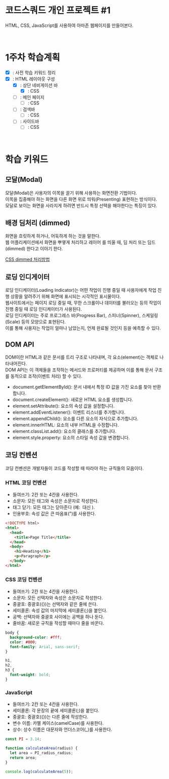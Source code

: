 # 코드스쿼드 개인 프로젝트 #1

HTML, CSS, JavaScript를 사용하여 아마존 웹페이지를 만들어본다.

</br>

# 1주차 학습계획

- [x] : 사전 학습 키워드 정리
- [x] : HTML 레이아웃 구성
  - [x] : 상단 네비게이션 바
    - [x] : CSS
  - [ ] : 메인 페이지
    - [ ] : CSS
  - [ ] : 검색바
    - [ ] : CSS
  - [ ] : 사이드바
    - [ ] : CSS

</br>

# 학습 키워드

## 모달(Modal)

모달(Modal)은 사용자의 이목을 끌기 위해 사용하는 화면전환 기법이다.  
이목을 집중해야 하는 화면을 다른 화면 위로 띄워(Presenting) 표현하는 방식이다.  
모달로 보이는 화면을 사라지게 하려면 반드시 특정 선택을 해야한다는 특징이 있다.

## 배경 딤처리 (dimmed)

화면을 흐릿하게 하거나, 어둑하게 하는 것을 말한다.  
웹 어플리케이션에서 화면을 뿌옇게 처리하고 레이어 를 띄울 때, 딤 처리 또는 딤드(dimmed) 한다고 이야기 한다.

[CSS dimmed 처리방법](https://sub0709.tistory.com/35)

## 로딩 인디게이터

로딩 인디케이터(Loading Indicator)는 어떤 작업이 진행 중일 때 사용자에게 작업 진행 상황을 알려주기 위해 화면에 표시되는 시각적인 표시물이다.  
웹사이트에서는 페이지 로딩 중일 때, 무한 스크롤이나 데이터를 불러오는 등의 작업이 진행 중일 때 로딩 인디케이터가 사용된다.  
로딩 인디케이터는 주로 프로그레스 바(Progress Bar), 스피너(Spinner), 스케일링(Scale) 등의 모양으로 표현된다.  
이를 통해 사용자는 작업이 얼마나 남았는지, 언제 완료될 것인지 등을 예측할 수 있다.

## DOM API

DOM이란 HTML과 같은 문서를 트리 구조로 나타내며, 각 요소(element)는 객체로 나타내어진다.  
DOM API는 이 객체들을 조작하는 메서드와 프로퍼티를 제공하며 이를 통해 문서 구조를 동적으로 조작(이벤트 처리) 할 수 있다.

- document.getElementById(): 문서 내에서 특정 ID 값을 가진 요소를 찾아 반환합니다.
- document.createElement(): 새로운 HTML 요소를 생성합니다.
- element.setAttribute(): 요소의 속성 값을 설정합니다.
- element.addEventListener(): 이벤트 리스너를 추가합니다.
- element.appendChild(): 요소를 다른 요소의 자식으로 추가합니다.
- element.innerHTML: 요소의 내부 HTML을 수정합니다.
- element.classList.add(): 요소의 클래스를 추가합니다.
- element.style.property: 요소의 스타일 속성 값을 변경합니다.

## 코딩 컨벤션

코딩 컨벤션은 개발자들이 코드를 작성할 때 따라야 하는 규칙들의 모음이다.

### HTML 코딩 컨벤션

- 들여쓰기: 2칸 또는 4칸을 사용한다.
- 소문자: 모든 태그와 속성은 소문자로 작성한다.
- 태그 닫기: 모든 태그는 닫아준다 (예: <img> 대신 <img />).
- 인용부호: 속성 값은 큰 따옴표(")를 사용한다.

```html
<!DOCTYPE html>
<html>
  <head>
    <title>Page Title</title>
  </head>
  <body>
    <h1>Heading</h1>
    <p>Paragraph</p>
  </body>
</html>
```

### CSS 코딩 컨벤션

- 들여쓰기: 2칸 또는 4칸을 사용한다.
- 소문자: 모든 선택자와 속성은 소문자로 작성한다.
- 중괄호: 중괄호({})는 선택자와 같은 줄에 쓴다.
- 세미콜론: 속성 값의 마지막에 세미콜론(;)을 붙인다.
- 공백: 선택자와 중괄호 사이에는 공백을 하나 둔다.
- 줄바꿈: 새로운 규칙을 작성할 때마다 줄을 바꾼다.

```css
body {
  background-color: #fff;
  color: #000;
  font-family: Arial, sans-serif;
}

h1,
h2,
h3 {
  font-weight: bold;
}
```

### JavaScript

- 들여쓰기: 2칸 또는 4칸을 사용한다.
- 세미콜론: 각 문장의 끝에 세미콜론(;)을 붙인다.
- 중괄호: 중괄호({})는 다른 줄에 작성한다.
- 변수 이름: 카멜 케이스(camelCase)를 사용한다.
- 상수: 상수 이름은 대문자와 언더스코어(\_)를 사용한다.

```js
const PI = 3.14;

function calculateArea(radius) {
  let area = PI_radius_radius;
  return area;
}

console.log(calculateArea(5));
```
